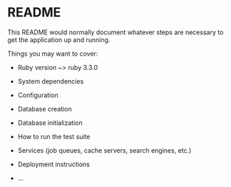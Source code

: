 # README

This README would normally document whatever steps are necessary to get the
application up and running.

Things you may want to cover:

* Ruby version
~> ruby 3.3.0
* System dependencies

* Configuration

* Database creation

* Database initialization

* How to run the test suite

* Services (job queues, cache servers, search engines, etc.)

* Deployment instructions

* ...

